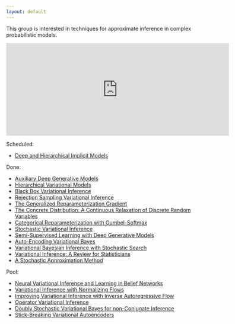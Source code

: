 ```yaml
---
layout: default
---
```


This group is interested in techniques for approximate inference in complex probabilistic models.


<iframe src="https://calendar.google.com/calendar/embed?mode=AGENDA&amp;height=250&amp;wkst=2&amp;bgcolor=%23FFFFFF&amp;src=oa6cmu8nbg8iet2j07d9tobs1c%40group.calendar.google.com&amp;color=%236E6E41&amp;ctz=Europe%2FAmsterdam" style="border-width:0" width="600" height="250" frameborder="0" scrolling="no"></iframe>


Scheduled:

* [Deep and Hierarchical Implicit Models](https://arxiv.org/pdf/1702.08896.pdf)

Done:

* [Auxiliary Deep Generative Models]( https://arxiv.org/pdf/1602.05473.pdf)
* [Hierarchical Variational Models](https://arxiv.org/pdf/1511.02386.pdf)
* [Black Box Variational Inference](https://arxiv.org/pdf/1401.0118.pdf)
* [Rejection Sampling Variational Inference](https://arxiv.org/pdf/1610.05683.pdf)
* [The Generalized Reparameterization Gradient](https://arxiv.org/pdf/1610.02287.pdf)
* [The Concrete Distribution: A Continuous Relaxation of Discrete Random Variables](https://arxiv.org/pdf/1611.00712.pdf)
* [Categorical Reparameterization with Gumbel-Softmax](https://arxiv.org/pdf/1611.01144.pdf)
* [Stochastic Variational Inference](https://arxiv.org/pdf/1206.7051.pdf)
* [Semi-Supervised Learning with Deep Generative Models](https://arxiv.org/pdf/1406.5298.pdf)
* [Auto-Encoding Variational Bayes](https://arxiv.org/pdf/1312.6114.pdf)
* [Variational Bayesian Inference with Stochastic Search](https://arxiv.org/pdf/1206.6430.pdf)
* [Variational Inference: A Review for Statisticians](https://arxiv.org/pdf/1601.00670.pdf)
* [A Stochastic Approximation Method](https://www.jstor.org/stable/2236626)


Pool:

* [Neural Variational Inference and Learning in Belief Networks](https://arxiv.org/pdf/1402.0030.pdf)
* [Variational Inference with Normalizing Flows](http://jmlr.org/proceedings/papers/v37/rezende15.pdf)
* [Improving Variational Inference with Inverse Autoregressive Flow](https://arxiv.org/pdf/1606.04934.pdf)
* [Operator Variational Inference](https://arxiv.org/pdf/1610.09033.pdf)
* [Doubly Stochastic Variational Bayes for non-Conjugate Inference](http://jmlr.org/proceedings/papers/v32/titsias14.pdf)
* [Stick-Breaking Variational Autoencoders](https://arxiv.org/pdf/1605.06197.pdf)
